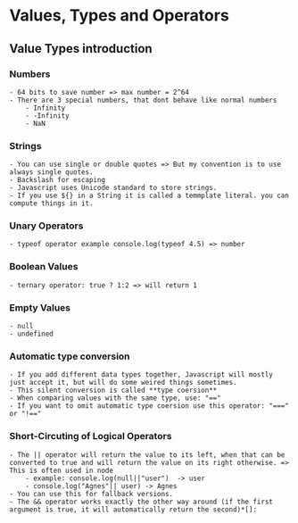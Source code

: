 # Values, Types and Operators


## Value Types introduction

### Numbers
    - 64 bits to save number => max number = 2^64
    - There are 3 special numbers, that dont behave like normal numbers
        - Infinity 
        - -Infinity
        - NaN
       
       
### Strings
    - You can use single or double quotes => But my convention is to use always single quotes.
    - Backslash for escaping
    - Javascript uses Unicode standard to store strings.
    - If you use ${} in a String it is called a temmplate literal. you can compute things in it.
    
### Unary Operators
    - typeof operator example console.log(typeof 4.5) => number
    

### Boolean Values
    - ternary operator: true ? 1:2 => will return 1
    
### Empty Values
    - null
    - undefined
    
    
### Automatic type conversion
    - If you add different data types together, Javascript will mostly just accept it, but will do some weired things sometimes.
    - This silent conversion is called **type coersion**
    - When comparing values with the same type, use: "=="
    - If you want to omit automatic type coersion use this operator: "===" or "!=="

### Short-Circuting of Logical Operators
    - The || operator will return the value to its left, when that can be converted to true and will return the value on its right otherwise. => This is often used in node
        - example: console.log(null||"user")  -> user
        - console.log("Agnes"|| user) -> Agnes
    - You can use this for fallback versions.
    - The && operator works exactly the other way around (if the first argument is true, it will automatically return the second)*[]: 
    
    
    
